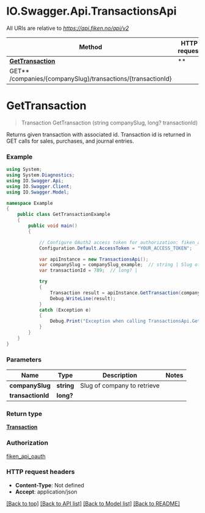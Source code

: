 # IO.Swagger.Api.TransactionsApi

All URIs are relative to *https://api.fiken.no/api/v2*

Method | HTTP request | Description
------------- | ------------- | -------------
[**GetTransaction**](TransactionsApi.md#gettransaction) | **
GET** /companies/{companySlug}/transactions/{transactionId} |

<a name="gettransaction"></a>

# **GetTransaction**

> Transaction GetTransaction (string companySlug, long? transactionId)



Returns given transaction with associated id. Transaction id is returned in GET calls for sales, purchases, and journal
entries.

### Example

```csharp
using System;
using System.Diagnostics;
using IO.Swagger.Api;
using IO.Swagger.Client;
using IO.Swagger.Model;

namespace Example
{
    public class GetTransactionExample
    {
        public void main()
        {

            // Configure OAuth2 access token for authorization: fiken_api_oauth
            Configuration.Default.AccessToken = "YOUR_ACCESS_TOKEN";

            var apiInstance = new TransactionsApi();
            var companySlug = companySlug_example;  // string | Slug of company to retrieve
            var transactionId = 789;  // long? |

            try
            {
                Transaction result = apiInstance.GetTransaction(companySlug, transactionId);
                Debug.WriteLine(result);
            }
            catch (Exception e)
            {
                Debug.Print("Exception when calling TransactionsApi.GetTransaction: " + e.Message );
            }
        }
    }
}
```

### Parameters

Name | Type | Description  | Notes
------------- | ------------- | ------------- | -------------
**companySlug** | **string**| Slug of company to retrieve |
**transactionId** | **long?**|  |

### Return type

[**Transaction**](Transaction.md)

### Authorization

[fiken_api_oauth](../README.md#fiken_api_oauth)

### HTTP request headers

- **Content-Type**: Not defined
- **Accept**: application/json

[[Back to top]](#) [[Back to API list]](../README.md#documentation-for-api-endpoints) [[Back to Model list]](../README.md#documentation-for-models) [[Back to README]](../README.md)

